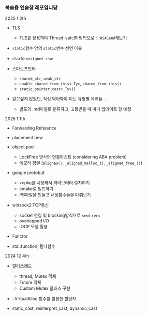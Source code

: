 ### 복습용 연습장 레포입니당

2025 1 2th

- TLS
  
  - TLS를 활용하여 Thread-safe한 방법으로 `::WSASend`해보기

- `static`함수 안의 `static`변수 선언 이유

- `char`와 `unsigned char`

- 스마트포인터
  
  - `shared_ptr`, `weak_ptr`
  - `enable_shared_from_this<_Ty>`, `shared_from_this()`
  - `static_pointer_cast<_Ty>()`

- 알고싶지 않았던, 직접 박아봐야 아는 유형별 에러들...
  
  - 별도의 .md파일로 분류하고, 고통받을 때 마다 업데이트 할 예정

2025 1 1th

- Forwarding Reference

- placement new

- object pool
  
  - LockFree 방식의 연결리스트 (considering ABA problem)
  - 메모리 정렬 (`alignas()`, `_aligned_malloc_()`, `_aligned_free_()`)

- google protobuf
  
  - vcpkg를 사용해서 라이브러리 설치하기
  - cmake로 빌드하기
  - PB파일을 만들고 내장함수들을 다뤄보기

- winsock2 TCP통신
  
  - socket 연결 및 blocking방식으로 `send` `recv`
  - overlapped I/O
  - IOCP 모델 활용

- Functor

- std::function, 람다함수

2024 12 4th

- 멀티쓰레드
  
  - thread, Mutex 객체
  - Future 객체
  - Custom Mutex 클래스 구현

- ::VirtualAlloc 함수를 활용한 할당자

- static_cast, reinterpret_cast, dynamic_cast
